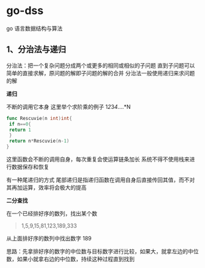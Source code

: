 # go-dss

go 语言数据结构与算法

## 1、分治法与递归

分治法：把一个复杂问题分成两个或更多的相同或相似的子问题
直到子问题可以简单的直接求解，原问题的解即子问题的解的合并
分治法一般使用递归来求问题的解

**递归**

不断的调用它本身
这里举个求阶乘的例子 1*2*3*4*....\*N

```go
func Rescuvie(n int)int{
 if n==0{
 return 1
 }
 return n*Rescuvie(n-1)
}
```

这里函数会不断的调用自身，每次重复会使运算链条加长
系统不得不使用栈来进行数据保存和恢复

有一种尾递归的方式
尾部递归是指递归函数在调用自身后直接传回其值，而不对其再加运算，效率将会极大的提高

**二分查找**

在一个已经排好序的数列，找出某个数

> 1,5,9,15,81,123,189,333

从上面排好序的数列中找出数字 189

思路：先拿排好序的数字的中位数与目标数字进行比较，如果大，就拿左边的中位数，如果小就拿右边的中位数，持续这种过程直到找到
